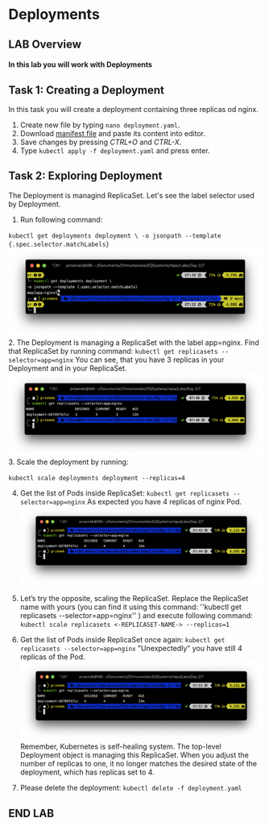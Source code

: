 <br><br>
<br><br>
<br><br>

# Deployments

## LAB Overview
#### In this lab you will work with Deployments

## Task 1: Creating a Deployment

In this task you will create a deployment containing three replicas od nginx.

1. Create new file by typing ``nano deployment.yaml``.
2. Download [manifest file](./files/deployment.yaml) and paste its content into editor.
3. Save changes by pressing *CTRL+O* and *CTRL-X*.
4. Type ``kubectl apply -f deployment.yaml`` and press enter.

## Task 2: Exploring Deployment

The Deployment is managind ReplicaSet. Let's see the label selector used by Deployment.

1. Run following command: 

``
kubectl get deployments deployment \
-o jsonpath --template {.spec.selector.matchLabels}
``
![img](./img/deployment1.png)
2. The Deployment is managing a ReplicaSet with the label app=nginx. Find that ReplicaSet by running command: ``kubectl get replicasets --selector=app=nginx``
You can see, that you have 3 replicas in your Deployment and in your ReplicaSet.
![img](./img/deployment2.png)
3. Scale the deployment by running: 

``kubectl scale deployments deployment --replicas=4``

4. Get the list of Pods inside ReplicaSet: ``kubectl get replicasets --selector=app=nginx``
As expected you have 4 replicas of nginx Pod.
![img](./img/deployment3.png)
5. Let’s try the opposite, scaling the ReplicaSet. Replace the ReplicaSet name with yours (you can find it using this command: ''kubectl get replicasets --selector=app=nginx'' ) and execute following command:
``
kubectl scale replicasets <-REPLICASET-NAME-> --replicas=1
``
6. Get the list of Pods inside ReplicaSet once again: ``kubectl get replicasets --selector=app=nginx``
"Unexpectedly" you have still 4 replicas of the Pod.
![img](./img/deployment4.png)
Remember, Kubernetes is self-healing system. The top-level Deployment object is managing this ReplicaSet. When you adjust the number of replicas to one, it no longer matches the desired state of the deployment, which has replicas set to 4.

7. Please delete the deployment: ``kubectl delete -f deployment.yaml``
## END LAB